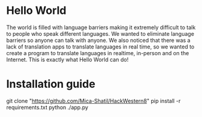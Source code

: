 # Hello World
The world is filled with language barriers making it extremely difficult to talk to people who speak different languages. We wanted to eliminate language barriers so anyone can talk with anyone. We also noticed that there was a lack of translation apps to translate languages in real time, so we wanted to create a program to translate languages in realtime, in-person and on the Internet. This is exactly what Hello World can do!

# Installation guide
git clone "https://github.com/Mica-Shatil/HackWestern8"
pip install -r requirements.txt
python ./app.py
